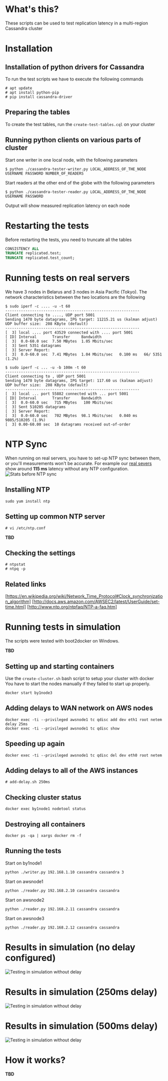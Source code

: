 # What's this?
These scripts can be used to test replication latency in a multi-region Cassandra cluster

# Installation
## Installation of python drivers for Cassandra
To run the test scripts we have to execute the following commands
```
# apt update
# apt install python-pip
# pip install cassandra-driver
```
## Preparing the tables
To create the test tables, run the `create-test-tables.cql` on your cluster

## Running python clients on various parts of cluster
Start one writer in one local node, with the following parameters
```
$ python ./cassandra-tester-writer.py LOCAL_ADDRESS_OF_THE_NODE USERNAME PASSWORD NUMBER_OF_READERS
```
Start readers at the other end of the globe with the following parameters
```
$ python ./cassandra-tester-reader.py LOCAL_ADDRESS_OF_THE_NODE USERNAME PASSWORD
```
Output will show measured replication latency on each node

# Restarting the tests
Before restarting the tests, you need to truncate all the tables
```SQL
CONSISTENCY ALL
TRUNCATE replicated.test;
TRUNCATE replicated.test_count;
```

# Running tests on real servers
We have 3 nodes in Belarus and 3 nodes in Asia Pacific (Tokyo). The network characteristics between the two locations are the following
```
$ sudo iperf -c .... -u -t 60
------------------------------------------------------------
Client connecting to ...., UDP port 5001
Sending 1470 byte datagrams, IPG target: 11215.21 us (kalman adjust)
UDP buffer size:  208 KByte (default)
------------------------------------------------------------
[  3] local .... port 43529 connected with .... port 5001
[ ID] Interval       Transfer     Bandwidth
[  3]  0.0-60.0 sec  7.50 MBytes  1.05 Mbits/sec
[  3] Sent 5351 datagrams
[  3] Server Report:
[  3]  0.0-60.0 sec  7.41 MBytes  1.04 Mbits/sec   0.100 ms   66/ 5351 (1.2%)
```

```
$ sudo iperf -c ... -u -b 100m -t 60
------------------------------------------------------------
Client connecting to , UDP port 5001
Sending 1470 byte datagrams, IPG target: 117.60 us (kalman adjust)
UDP buffer size:  208 KByte (default)
------------------------------------------------------------
[  3] local ... port 55882 connected with ... port 5001
[ ID] Interval       Transfer     Bandwidth
[  3]  0.0-60.0 sec   715 MBytes   100 Mbits/sec
[  3] Sent 510205 datagrams
[  3] Server Report:
[  3]  0.0-60.0 sec   702 MBytes  98.1 Mbits/sec   0.040 ms 9805/510205 (1.9%)
[  3] 0.00-60.00 sec  10 datagrams received out-of-order
```

# NTP Sync
When running on real servers, you have to set-up NTP sync between them, or you'll measurements won't be accurate. For example our [real severs](#running-tests-on-real-servers) show around **115 ms** latency without any NTP configuration.
![Stats before NTP sync](https://github.com/gitaroktato/cassandra-cluster-simulation/raw/master/images/latency_before_ntp_sync.png)
## Installing NTP
```
sudo yum install ntp
```

## Setting up common NTP server
```
# vi /etc/ntp.conf
```
**TBD**

## Checking the settings
```
# ntpstat
# ntpq -p
```

## Related links
[https://en.wikipedia.org/wiki/Network_Time_Protocol#Clock_synchronization_algorithm]
[http://docs.aws.amazon.com/AWSEC2/latest/UserGuide/set-time.html]
[http://www.ntp.org/ntpfaq/NTP-a-faq.htm]

# Running tests in simulation
The scripts were tested with boot2docker on Windows.

**TBD**

## Setting up and starting containers
Use the `create-cluster.sh` bash script to setup your cluster with docker
You have to start the nodes manually if they failed to start up properly.
```
docker start by1node3
```

## Adding delays to WAN network on AWS nodes
```
docker exec -ti --privileged awsnode1 tc qdisc add dev eth1 root netem delay 25ms
docker exec -ti --privileged awsnode1 tc qdisc show
```

## Speeding up again
```
docker exec -ti --privileged awsnode1 tc qdisc del dev eth0 root netem
```

## Adding delays to all of the AWS instances
```
# add-delay.sh 250ms
```

## Checking cluster status
```
docker exec by1node1 nodetool status
```

## Destroying all containers
```
docker ps -qa | xargs docker rm -f
```

## Running the tests
Start on by1node1
```
python ./writer.py 192.168.1.10 cassandra cassandra 3
```
Start on awsnode1
```
python ./reader.py 192.168.2.10 cassandra cassandra
```
Start on awsnode2
```
python ./reader.py 192.168.2.11 cassandra cassandra
```
Start on awsnode3
```
python ./reader.py 192.168.2.12 cassandra cassandra
```
# Results in simulation (no delay configured)
![Testing in simulation without delay](https://github.com/gitaroktato/cassandra-cluster-simulation/raw/master/images/latency_simulation_without_delay.png)

# Results in simulation (250ms delay)
![Testing in simulation without delay](https://github.com/gitaroktato/cassandra-cluster-simulation/raw/master/images/latency_simulation_250ms_delay.png)

# Results in simulation (500ms delay)
![Testing in simulation without delay](https://github.com/gitaroktato/cassandra-cluster-simulation/raw/master/images/latency_simulation_500ms_delay.png)

# How it works?
**TBD**
